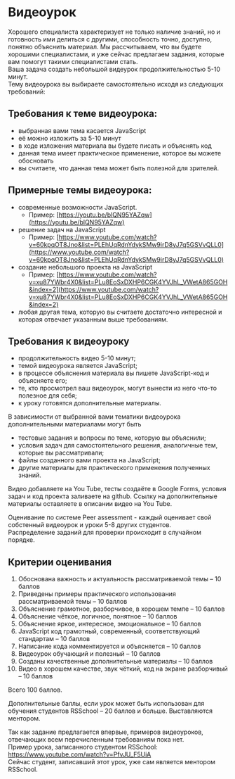 # Видеоурок

Хорошего специалиста характеризует не только наличие знаний, но и готовность ими делиться с другими, способность точно, доступно, понятно объяснить материал. Мы рассчитываем, что вы будете хорошими специалистами, и уже сейчас предлагаем задания, которые вам помогут такими специалистами стать.  
Ваша задача создать небольшой видеурок продолжительностью 5-10 минут.  
Тему видеоурока вы выбираете самостоятельно исходя из следующих требований:

## Требования к теме видеоурока:

- выбранная вами тема касается JavaScript
- её можно изложить за 5-10 минут
- в ходе изложения материала вы будете писать и объяснять код
- данная тема имеет практическое применение, которое вы можете обосновать
- вы считаете, что данная тема может быть полезной для зрителей.

## Примерные темы видеоурока:

- современные возможности JavaScript.
  - Пример: [https://youtu.be/blQN95YAZqw](https://youtu.be/blQN95YAZqw)
- решение задач на JavaScript
  - Пример: [https://www.youtube.com/watch?v=60kpqOT8Jno&list=PLEhUqRdnYdykSMw9irD8yJ7q5GSVvQLL0](https://www.youtube.com/watch?v=60kpqOT8Jno&list=PLEhUqRdnYdykSMw9irD8yJ7q5GSVvQLL0)
- создание небольшого проекта на JavaScript
  - Пример: [https://www.youtube.com/watch?v=xu87YWbr4X0&list=PLu8EoSxDXHP6CGK4YVJhL_VWetA865GOH&index=2](https://www.youtube.com/watch?v=xu87YWbr4X0&list=PLu8EoSxDXHP6CGK4YVJhL_VWetA865GOH&index=2)
- любая другая тема, которую вы считаете достаточно интересной и которая отвечает указанным выше требованиям.

## Требования к видеоуроку

- продолжительность видео 5-10 минут;
- темой видеоурока является JavaScript;
- в процессе объяснения материала вы пишете JavaScript-код и объясняете его;
- те, кто просмотрел ваш видеоурок, могут вынести из него что-то полезное для себя;
- к уроку готовятся дополнительные материалы.

В зависимости от выбранной вами тематики видеоурока дополнительными материалами могут быть

- тестовые задания и вопросы по теме, которую вы объяснили;
- условия задач для самостоятельного решения, аналогичные тем, которые вы рассматривали;
- файлы созданного вами проекта на JavaScript;
- другие материалы для практического применения полученных знаний.

Видео добавляете на You Tube, тесты создаёте в Google Forms, условия задач и код проекта заливаете на github.
Ссылку на дополнительные материалы оставляете в описании видео на You Tube.

Оценивание по системе Peer assessment - каждый оценивает свой собстенный видеоурок и уроки 5-8 других студентов.  
Распределение заданий для проверки происходит в случайном порядке.

## Критерии оценивания

1. Обоснована важность и актуальность рассматриваемой темы – 10 баллов
2. Приведены примеры практического использования рассматриваемой темы – 10 баллов
3. Объяснение грамотное, разборчивое, в хорошем темпе – 10 баллов
4. Объяснение чёткое, логичное, понятное – 10 баллов
5. Объяснение яркое, интересное, эмоциональное – 10 баллов
6. JavaScript код грамотный, современный, соответствующий стандартам – 10 баллов
7. Написание кода комментируется и объясняется – 10 баллов
8. Видеоурок обучающий и полезный – 10 баллов
9. Созданы качественные дополнительные материалы – 10 баллов
10. Видео в хорошем качестве, звук чёткий, код на экране разборчивый – 10 баллов

Всего 100 баллов.

Дополнительные баллы, если урок может быть использован для обучения студентов RSSchool – 20 баллов и больше. Выставляются ментором.

Так как задание предлагается впервые, примеров видеоуроков, отвечающих всем перечисленным требованиям пока нет.  
Пример урока, записанного студентом RSSchool: https://www.youtube.com/watch?v=PfvJU_F5UiA  
Сейчас студент, записавший этот урок, уже сам является ментором RSSchool.
